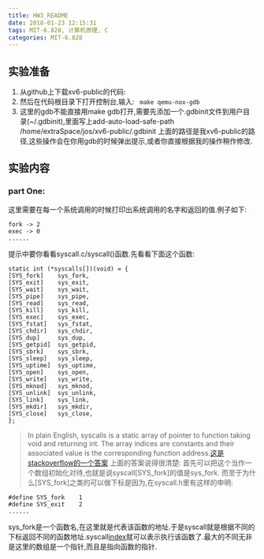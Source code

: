 ```yaml
---
title: HW3_README
date: 2018-01-23 12:15:31
tags: MIT-6.828, 计算机原理, C
categories: MIT-6.828
---
```

## 实验准备
1. 从github上下载xv6-public的代码: 
1. 然后在代码根目录下打开控制台,输入:
``` make qemu-nox-gdb```
1. 这里的gdb不能直接用make gdb打开,需要先添加一个.gdbinit文件到用户目录(~/.gdbinit),里面写上add-auto-load-safe-path /home/extraSpace/jos/xv6-public/.gdbinit
上面的路径是我xv6-public的路径,这些操作会在你用gdb的时候弹出提示,或者你直接根据我的操作稍作修改.

## 实验内容
### part One:
这里需要在每一个系统调用的时候打印出系统调用的名字和返回的值.例子如下:
```
fork -> 2
exec -> 0
......
```
提示中要你看看syscall.c/syscall()函数.先看看下面这个函数:
```
static int (*syscalls[])(void) = {
[SYS_fork]    sys_fork,
[SYS_exit]    sys_exit,
[SYS_wait]    sys_wait,
[SYS_pipe]    sys_pipe,
[SYS_read]    sys_read,
[SYS_kill]    sys_kill,
[SYS_exec]    sys_exec,
[SYS_fstat]   sys_fstat,
[SYS_chdir]   sys_chdir,
[SYS_dup]     sys_dup,
[SYS_getpid]  sys_getpid,
[SYS_sbrk]    sys_sbrk,
[SYS_sleep]   sys_sleep,
[SYS_uptime]  sys_uptime,
[SYS_open]    sys_open,
[SYS_write]   sys_write,
[SYS_mknod]   sys_mknod,
[SYS_unlink]  sys_unlink,
[SYS_link]    sys_link,
[SYS_mkdir]   sys_mkdir,
[SYS_close]   sys_close,
};

```
> In plain English, syscalls is a static array of pointer to function taking void and returning int. The array indices are constants and their associated value is the corresponding function address.[这是stackoverflow的一个答案](https://stackoverflow.com/questions/26023270/c-function-explanation)
上面的答案说得很清楚: 首先可以把这个当作一个数组初始化对待,也就是说syscall[SYS_fork]的值是sys\_fork. 而至于为什么[SYS_fork]之类的可以做下标是因为,在syscall.h里有这样的申明:
```
#define SYS_fork    1
#define SYS_exit    2
......
```
sys\_fork是一个函数名,在这里就是代表该函数的地址.于是syscall就是根据不同的下标返回不同的函数地址.syscall[index]()就可以表示执行该函数了.最大的不同无非是这里的数组是一个指针,而且是指向函数的指针.
